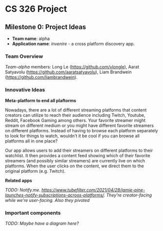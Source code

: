 # CS 326 Project
## Milestone 0: Project Ideas

- **Team name**: alpha
- **Application name**: *invenire* - a cross platform discovery app.

### Team Overview
*Team-alpha* members: Long Le (https://github.com/vlongle), Aarat Satyavolu (https://github.com/aaratsatyavolu), Liam Brandwein (https://github.com/liambrandwein).

### Innovative Ideas

<!---
describing your application and how it relates to other existing applications
-->

__Meta-platform to end all plaftorms__

Nowadays, there are a lot of different streaming platforms that content creators can utilize to reach their audience including Twitch, Youtube, Reddit, Facebook Gaming among others. Your favorite streamer might stream on different medium or you might have different favorite streamers on different platforms. Instead of having to browse each platform separately to look for things to watch, wouldn't it be cool if you can browse all platforms all in one place?

Our app allows users to add their streamers on different platforms to their watchlist. It then provides a content feed showing which of their favorite streamers (and possibly similar streamers) are currently live on which platforms. When the user clicks on the content, we direct them to the original platform (e.g. Twitch). 

__Related apps__

_TODO: Notify.me. https://www.tubefilter.com/2021/04/28/jamie-pine-launches-notify-subscriptions-across-platforms/. They're creator-facing while we're user-facing. Also they pivoted_

### Important components

<!--
a brief paragraph or two explaining the functions provided by some of the components of your final projects.
-->

_TODO: Maybe have a diagram here?_
